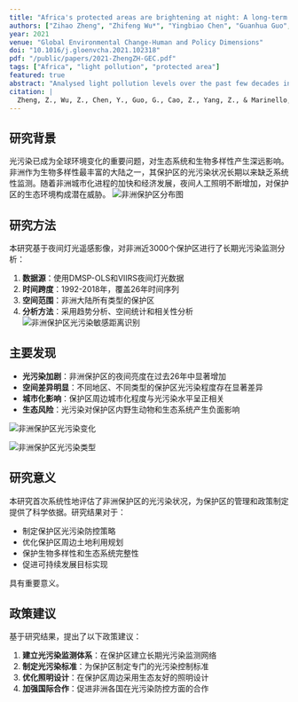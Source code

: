 ```yaml
---
title: "Africa's protected areas are brightening at night: A long-term light pollution monitor based on nighttime light imagery"
authors: ["Zihao Zheng", "Zhifeng Wu*", "Yingbiao Chen", "Guanhua Guo","Zheng Cao","Zhiwei Yang","Francesco Marinello*"]
year: 2021
venue: "Global Environmental Change-Human and Policy Dimensions"
doi: "10.1016/j.gloenvcha.2021.102318"
pdf: "/public/papers/2021-ZhengZH-GEC.pdf"
tags: ["Africa", "light pollution", "protected area"]
featured: true
abstract: "Analysed light pollution levels over the past few decades in nearly 3,000 protected areas across Africa"
citation: |
  Zheng, Z., Wu, Z., Chen, Y., Guo, G., Cao, Z., Yang, Z., & Marinello, F. (2021). Africa's protected areas are brightening at night: A long-term light pollution monitor based on nighttime light imagery. Global Environmental Change, 69, 102318.
---
```


## 研究背景

光污染已成为全球环境变化的重要问题，对生态系统和生物多样性产生深远影响。非洲作为生物多样性最丰富的大陆之一，其保护区的光污染状况长期以来缺乏系统性监测。随着非洲城市化进程的加快和经济发展，夜间人工照明不断增加，对保护区的生态环境构成潜在威胁。
![非洲保护区分布图](/images/papers/2021-zhengzh-gec/Fig.1.png)
## 研究方法

本研究基于夜间灯光遥感影像，对非洲近3000个保护区进行了长期光污染监测分析：

1. **数据源**：使用DMSP-OLS和VIIRS夜间灯光数据
2. **时间跨度**：1992-2018年，覆盖26年时间序列
3. **空间范围**：非洲大陆所有类型的保护区
4. **分析方法**：采用趋势分析、空间统计和相关性分析
![非洲保护区光污染敏感距离识别](/images/papers/2021-zhengzh-gec/Fig.7.png)
## 主要发现

- **光污染加剧**：非洲保护区的夜间亮度在过去26年中显著增加
- **空间差异明显**：不同地区、不同类型的保护区光污染程度存在显著差异
- **城市化影响**：保护区周边城市化程度与光污染水平呈正相关
- **生态风险**：光污染对保护区内野生动物和生态系统产生负面影响

![非洲保护区光污染变化](/images/papers/2021-zhengzh-gec/Fig.5.png)


![非洲保护区光污染类型](/images/papers/2021-zhengzh-gec/Fig.10.png)

## 研究意义

本研究首次系统性地评估了非洲保护区的光污染状况，为保护区的管理和政策制定提供了科学依据。研究结果对于：

- 制定保护区光污染防控策略
- 优化保护区周边土地利用规划
- 保护生物多样性和生态系统完整性
- 促进可持续发展目标实现

具有重要意义。

## 政策建议

基于研究结果，提出了以下政策建议：

1. **建立光污染监测体系**：在保护区建立长期光污染监测网络
2. **制定光污染标准**：为保护区制定专门的光污染控制标准
3. **优化照明设计**：在保护区周边采用生态友好的照明设计
4. **加强国际合作**：促进非洲各国在光污染防控方面的合作